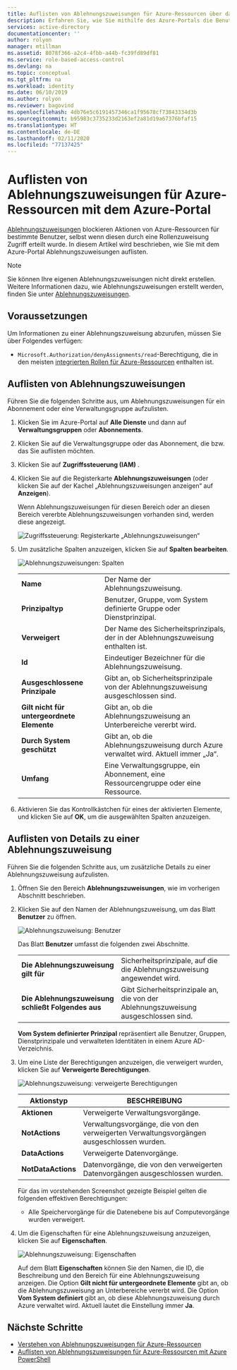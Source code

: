 ```yaml
---
title: Auflisten von Ablehnungszuweisungen für Azure-Ressourcen über das Azure-Portal
description: Erfahren Sie, wie Sie mithilfe des Azure-Portals die Benutzer, Gruppen, Dienstprinzipale und verwalteten Identitäten auflisten können, denen der Zugriff auf bestimmte Aktionen von Azure-Ressourcen in bestimmten Bereichen untersagt wurde.
services: active-directory
documentationcenter: ''
author: rolyon
manager: mtillman
ms.assetid: 8078f366-a2c4-4fbb-a44b-fc39fd89df81
ms.service: role-based-access-control
ms.devlang: na
ms.topic: conceptual
ms.tgt_pltfrm: na
ms.workload: identity
ms.date: 06/10/2019
ms.author: rolyon
ms.reviewer: bagovind
ms.openlocfilehash: 4db76e5c6191457346ca1f95678cf73843334d3b
ms.sourcegitcommit: b95983c3735233d2163ef2a81d19a67376bfaf15
ms.translationtype: HT
ms.contentlocale: de-DE
ms.lasthandoff: 02/11/2020
ms.locfileid: "77137425"
---
```

# <a name="list-deny-assignments-for-azure-resources-using-the-azure-portal"></a>Auflisten von Ablehnungszuweisungen für Azure-Ressourcen mit dem Azure-Portal

[Ablehnungszuweisungen](deny-assignments.md) blockieren Aktionen von Azure-Ressourcen für bestimmte Benutzer, selbst wenn diesen durch eine Rollenzuweisung Zugriff erteilt wurde. In diesem Artikel wird beschrieben, wie Sie mit dem Azure-Portal Ablehnungszuweisungen auflisten.

> [!NOTE]
> Sie können Ihre eigenen Ablehnungszuweisungen nicht direkt erstellen. Weitere Informationen dazu, wie Ablehnungszuweisungen erstellt werden, finden Sie unter [Ablehnungszuweisungen](deny-assignments.md).

## <a name="prerequisites"></a>Voraussetzungen

Um Informationen zu einer Ablehnungszuweisung abzurufen, müssen Sie über Folgendes verfügen:

- `Microsoft.Authorization/denyAssignments/read`-Berechtigung, die in den meisten [integrierten Rollen für Azure-Ressourcen](built-in-roles.md) enthalten ist.

## <a name="list-deny-assignments"></a>Auflisten von Ablehnungszuweisungen

Führen Sie die folgenden Schritte aus, um Ablehnungszuweisungen für ein Abonnement oder eine Verwaltungsgruppe aufzulisten.

1. Klicken Sie im Azure-Portal auf **Alle Dienste** und dann auf **Verwaltungsgruppen** oder **Abonnements**.

1. Klicken Sie auf die Verwaltungsgruppe oder das Abonnement, die bzw. das Sie auflisten möchten.

1. Klicken Sie auf **Zugriffssteuerung (IAM)** .

1. Klicken Sie auf die Registerkarte **Ablehnungszuweisungen** (oder klicken Sie auf der Kachel „Ablehnungszuweisungen anzeigen“ auf **Anzeigen**).

    Wenn Ablehnungszuweisungen für diesen Bereich oder an diesen Bereich vererbte Ablehnungszuweisungen vorhanden sind, werden diese angezeigt.

    ![Zugriffssteuerung: Registerkarte „Ablehnungszuweisungen“](./media/deny-assignments-portal/access-control-deny-assignments.png)

1. Um zusätzliche Spalten anzuzeigen, klicken Sie auf **Spalten bearbeiten**.

    ![Ablehnungszuweisungen: Spalten](./media/deny-assignments-portal/deny-assignments-columns.png)

    |  |  |
    | --- | --- |
    | **Name** | Der Name der Ablehnungszuweisung. |
    | **Prinzipaltyp** | Benutzer, Gruppe, vom System definierte Gruppe oder Dienstprinzipal. |
    | **Verweigert**  | Der Name des Sicherheitsprinzipals, der in der Ablehnungszuweisung enthalten ist. |
    | **Id** | Eindeutiger Bezeichner für die Ablehnungszuweisung. |
    | **Ausgeschlossene Prinzipale** | Gibt an, ob Sicherheitsprinzipale von der Ablehnungszuweisung ausgeschlossen sind. |
    | **Gilt nicht für untergeordnete Elemente** | Gibt an, ob die Ablehnungszuweisung an Unterbereiche vererbt wird. |
    | **Durch System geschützt** | Gibt an, ob die Ablehnungszuweisung durch Azure verwaltet wird. Aktuell immer „Ja“. |
    | **Umfang** | Eine Verwaltungsgruppe, ein Abonnement, eine Ressourcengruppe oder eine Ressource. |

1. Aktivieren Sie das Kontrollkästchen für eines der aktivierten Elemente, und klicken Sie auf **OK**, um die ausgewählten Spalten anzuzeigen.

## <a name="list-details-about-a-deny-assignment"></a>Auflisten von Details zu einer Ablehnungszuweisung

Führen Sie die folgenden Schritte aus, um zusätzliche Details zu einer Ablehnungszuweisung aufzulisten.

1. Öffnen Sie den Bereich **Ablehnungszuweisungen**, wie im vorherigen Abschnitt beschrieben.

1. Klicken Sie auf den Namen der Ablehnungszuweisung, um das Blatt **Benutzer** zu öffnen.

    ![Ablehnungszuweisung: Benutzer](./media/deny-assignments-portal/deny-assignment-users.png)

    Das Blatt **Benutzer** umfasst die folgenden zwei Abschnitte.

    |  |  |
    | --- | --- |
    | **Die Ablehnungszuweisung gilt für**  | Sicherheitsprinzipale, auf die die Ablehnungszuweisung angewendet wird. |
    | **Die Ablehnungszuweisung schließt Folgendes aus** | Gibt Sicherheitsprinzipale an, die von der Ablehnungszuweisung ausgeschlossen sind. |

    **Vom System definierter Prinzipal** repräsentiert alle Benutzer, Gruppen, Dienstprinzipale und verwalteten Identitäten in einem Azure AD-Verzeichnis.

1. Um eine Liste der Berechtigungen anzuzeigen, die verweigert wurden, klicken Sie auf **Verweigerte Berechtigungen**.

    ![Ablehnungszuweisung: verweigerte Berechtigungen](./media/deny-assignments-portal/deny-assignment-denied-permissions.png)

    | Aktionstyp | BESCHREIBUNG |
    | --- | --- |
    | **Aktionen**  | Verweigerte Verwaltungsvorgänge. |
    | **NotActions** | Verwaltungsvorgänge, die von den verweigerten Verwaltungsvorgängen ausgeschlossen wurden. |
    | **DataActions**  | Verweigerte Datenvorgänge. |
    | **NotDataActions** | Datenvorgänge, die von den verweigerten Datenvorgängen ausgeschlossen wurden. |

    Für das im vorstehenden Screenshot gezeigte Beispiel gelten die folgenden effektiven Berechtigungen:

    - Alle Speichervorgänge für die Datenebene bis auf Computevorgänge wurden verweigert.

1. Um die Eigenschaften für eine Ablehnungszuweisung anzuzeigen, klicken Sie auf **Eigenschaften**.

    ![Ablehnungszuweisung: Eigenschaften](./media/deny-assignments-portal/deny-assignment-properties.png)

    Auf dem Blatt **Eigenschaften** können Sie den Namen, die ID, die Beschreibung und den Bereich für eine Ablehnungszuweisung anzeigen. Die Option **Gilt nicht für untergeordnete Elemente** gibt an, ob die Ablehnungszuweisung an Unterbereiche vererbt wird. Die Option **Vom System definiert** gibt an, ob diese Ablehnungszuweisung durch Azure verwaltet wird. Aktuell lautet die Einstellung immer **Ja**.

## <a name="next-steps"></a>Nächste Schritte

* [Verstehen von Ablehnungszuweisungen für Azure-Ressourcen](deny-assignments.md)
* [Auflisten von Ablehnungszuweisungen für Azure-Ressourcen mit Azure PowerShell](deny-assignments-powershell.md)
